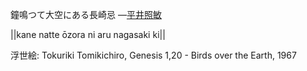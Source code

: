 鐘鳴つて大空にある長崎忌
—[平井照敏](https://ja.wikipedia.org/wiki/平井照敏)

||kane natte ōzora ni aru nagasaki ki||

浮世絵: Tokuriki Tomikichiro, Genesis 1,20 - Birds over the Earth, 1967